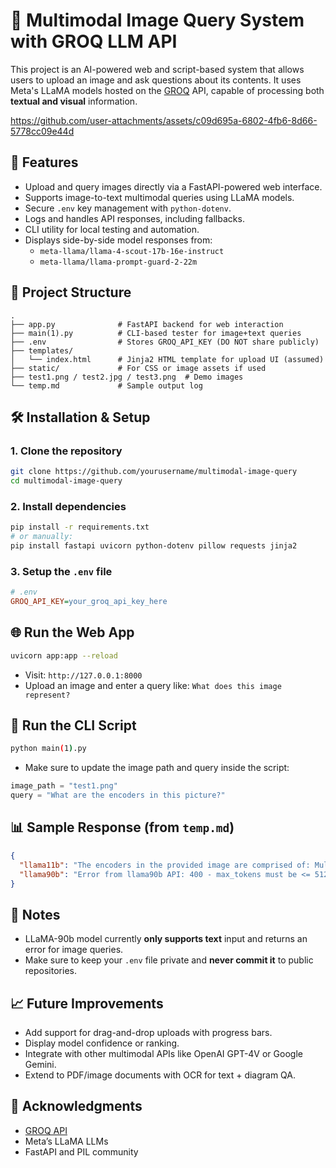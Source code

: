 # 🧠 Multimodal Image Query System with GROQ LLM API

This project is an AI-powered web and script-based system that allows users to upload an image and ask questions about its contents. It uses Meta's LLaMA models hosted on the [GROQ](https://groq.com/) API, capable of processing both **textual and visual** information.


https://github.com/user-attachments/assets/c09d695a-6802-4fb6-8d66-5778cc09e44d




## 🚀 Features

- Upload and query images directly via a FastAPI-powered web interface.
- Supports image-to-text multimodal queries using LLaMA models.
- Secure `.env` key management with `python-dotenv`.
- Logs and handles API responses, including fallbacks.
- CLI utility for local testing and automation.
- Displays side-by-side model responses from:
  - `meta-llama/llama-4-scout-17b-16e-instruct`
  - `meta-llama/llama-prompt-guard-2-22m`


## 📂 Project Structure

```
.
├── app.py              # FastAPI backend for web interaction
├── main(1).py          # CLI-based tester for image+text queries
├── .env                # Stores GROQ_API_KEY (DO NOT share publicly)
├── templates/
│   └── index.html      # Jinja2 HTML template for upload UI (assumed)
├── static/             # For CSS or image assets if used
├── test1.png / test2.jpg / test3.png  # Demo images
└── temp.md             # Sample output log
```

## 🛠️ Installation & Setup

### 1. Clone the repository

```bash
git clone https://github.com/yourusername/multimodal-image-query
cd multimodal-image-query
```

### 2. Install dependencies

```bash
pip install -r requirements.txt
# or manually:
pip install fastapi uvicorn python-dotenv pillow requests jinja2
```

### 3. Setup the `.env` file

```ini
# .env
GROQ_API_KEY=your_groq_api_key_here
```

## 🌐 Run the Web App

```bash
uvicorn app:app --reload
```

- Visit: `http://127.0.0.1:8000`
- Upload an image and enter a query like: `What does this image represent?`

## 🧪 Run the CLI Script

```bash
python main(1).py
```

- Make sure to update the image path and query inside the script:
```python
image_path = "test1.png"
query = "What are the encoders in this picture?"
```

## 📊 Sample Response (from `temp.md`)

```json
{
  "llama11b": "The encoders in the provided image are comprised of: Multi-Head Attention, Add & Norm, Feed Forward...",
  "llama90b": "Error from llama90b API: 400 - max_tokens must be <= 512"
}
```

## 📌 Notes

- LLaMA-90b model currently **only supports text** input and returns an error for image queries.
- Make sure to keep your `.env` file private and **never commit it** to public repositories.

## 📈 Future Improvements

- Add support for drag-and-drop uploads with progress bars.
- Display model confidence or ranking.
- Integrate with other multimodal APIs like OpenAI GPT-4V or Google Gemini.
- Extend to PDF/image documents with OCR for text + diagram QA.

## 🙌 Acknowledgments

- [GROQ API](https://groq.com/)
- Meta’s LLaMA LLMs
- FastAPI and PIL community
